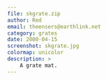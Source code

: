 ```yaml
---
file: skgrate.zip
author: Red
email: theensers@earthlink.net
category: grates
date: 2000-04-15
screenshot: skgrate.jpg
colormap: unicolor
description: >
    A grate mat.
---
```

